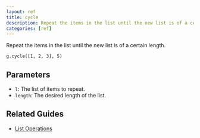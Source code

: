 ```yaml
---
layout: ref
title: cycle
description: Repeat the items in the list until the new list is of a certain length.
categories: [ref]
---
```

Repeat the items in the list until the new list is of a certain length.

    g.cycle([1, 2, 3], 5)

## Parameters
- `l`: The list of items to repeat.
- `length`: The desired length of the list.

## Related Guides
- [List Operations](../guide/list.html)
